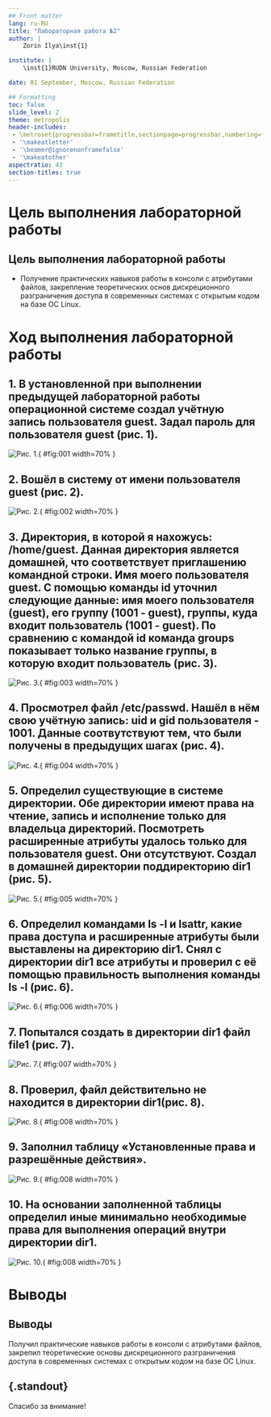 ```yaml
---
## Front matter
lang: ru-RU
title: "Лабораторная работа №2"
author: |
	Zorin Ilya\inst{1}

institute: |
	\inst{1}RUDN University, Moscow, Russian Federation

date: 01 September, Moscow, Russian Federation

## Formatting
toc: false
slide_level: 2
theme: metropolis
header-includes:
 - \metroset{progressbar=frametitle,sectionpage=progressbar,numbering=fraction}
 - '\makeatletter'
 - '\beamer@ignorenonframefalse'
 - '\makeatother'
aspectratio: 43
section-titles: true
---
```


# Цель выполнения лабораторной работы

## Цель выполнения лабораторной работы

- Получение практических навыков работы в консоли с атрибутами файлов, закрепление теоретических основ дискреционного разграничения доступа в современных системах с открытым кодом на базе ОС Linux.

# Ход выполнения лабораторной работы

## 1. В установленной при выполнении предыдущей лабораторной работы операционной системе создал учётную запись пользователя guest. Задал пароль для пользователя guest (рис. 1).
![Рис. 1.](images/1.png){ #fig:001 width=70% }

## 2. Вошёл в систему от имени пользователя guest (рис. 2).
![Рис. 2.](images/2.png){ #fig:002 width=70% }

## 3. Директория, в которой я нахожусь: /home/guest. Данная директория является домашней, что соответствует приглашению командной строки. Имя моего пользователя guest. С помощью команды id уточнил следующие данные: имя моего пользователя (guest), его группу (1001 - guest), группы, куда входит пользователь (1001 - guest). По сравнению с командой id команда groups показывает только название группы, в которую входит пользователь (рис. 3).
![Рис. 3.](images/3.png){ #fig:003 width=70% }

## 4. Просмотрел файл /etc/passwd. Нашёл в нём свою учётную запись: uid и gid пользователя - 1001. Данные соотвутствуют тем, что были получены в предыдущих шагах (рис. 4).
![Рис. 4.](images/4.png){ #fig:004 width=70% }

## 5. Определил существующие в системе директории. Обе директории имеют права на чтение, запись и исполнение только для владельца директорий. Посмотреть расширенные атрибуты удалось только для пользователя guest. Они отсутствуют. Создал в домашней директории поддиректорию dir1 (рис. 5).
![Рис. 5.](images/5.png){ #fig:005 width=70% }

## 6. Определил командами ls -l и lsattr, какие права доступа и расширенные атрибуты были выставлены на директорию dir1. Снял с директории dir1 все атрибуты и проверил с её помощью правильность выполнения команды ls -l (рис. 6).
![Рис. 6.](images/6.png){ #fig:006 width=70% }

## 7. Попытался создать в директории dir1 файл file1 (рис. 7).
![Рис. 7.](images/7.png){ #fig:007 width=70% }

## 8. Проверил, файл действительно не находится в директории dir1(рис. 8).
![Рис. 8.](images/8.png){ #fig:008 width=70% }

## 9. Заполнил таблицу «Установленные права и разрешённые действия».
![Рис. 9.](images/9.png){ #fig:008 width=70% }

## 10. На основании заполненной таблицы определил иные минимально необходимые права для выполнения операций внутри директории dir1.
![Рис. 10.](images/10.png){ #fig:008 width=70% }

# Выводы

## Выводы

Получил практические навыков работы в консоли с атрибутами файлов, закрепил теоретические основы дискреционного разграничения доступа в современных системах с открытым кодом на базе ОС Linux.

## {.standout}

Спасибо за внимание!
